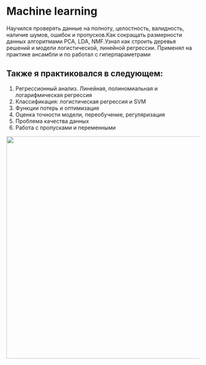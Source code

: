 # **Machine learning**
Научился проверять данные на полноту, целостность, валидность, наличие шумов, ошибок и пропусков.Как сокращать размерности данных алгоритмами PCA, LDA, NMF.Узнал как строить деревья решений и модели логистической, линейной регрессии.
Применял на практике ансамбли и по работал с гиперпараметрами
## **Также я практиковался в следующем:**
1. Регрессионный анализ. Линейная, полиномиальная и логарифмическая регрессия
2. Классификация: логистическая регрессия и SVM
3. Функции потерь и оптимизация
4. Оценка точности модели, переобучение, регуляризация
5. Проблема качества данных
6. Работа с пропусками и переменными
<img width="580" src="https://u.netology.ru/backend/uploads/legacy/shared_diplomas/image/292941/3f162eb7331a40e8e002165080f9f9e8.png?ts=1684326373">
